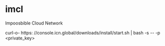 # imcl

Impoosbible Cloud Network

curl-o- https:
//console.icn.global/downloads/install/start.sh | bash -s -- -p <private_key>

